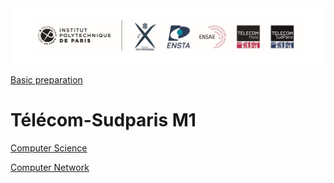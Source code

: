<div align="center"><img src="./cover.png" width="800"></div>


[Basic preparation](prestudy.md)

# Télécom-Sudparis M1

[Computer Science](./M1/CS.md)

[Computer Network](./M1/CN.md)
